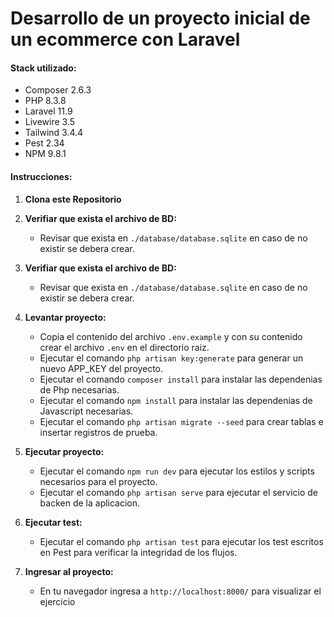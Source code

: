 # Desarrollo de un proyecto inicial de un ecommerce con Laravel

#### Stack utilizado:
   - Composer 2.6.3
   - PHP 8.3.8
   - Laravel 11.9
   - Livewire 3.5
   - Tailwind 3.4.4
   - Pest 2.34
   - NPM 9.8.1

#### Instrucciones:

1. **Clona este Repositorio**

2. **Verifiar que exista el archivo de BD:**
   - Revisar que exista en `./database/database.sqlite` en caso de no existir se debera crear.

3. **Verifiar que exista el archivo de BD:**
   - Revisar que exista en `./database/database.sqlite` en caso de no existir se debera crear.

4. **Levantar proyecto:**
   - Copia el contenido del archivo `.env.example` y con su contenido crear el archivo `.env` en el directorio raiz.
   - Ejecutar el comando `php artisan key:generate` para generar un nuevo APP_KEY del proyecto.
   - Ejecutar el comando `composer install` para instalar las dependenias de Php necesarias.
   - Ejecutar el comando `npm install` para instalar las dependenias de Javascript necesarias.
   - Ejecutar el comando `php artisan migrate --seed` para crear tablas e insertar registros de prueba.

5. **Ejecutar proyecto:**
   - Ejecutar el comando `npm run dev` para ejecutar los estilos y scripts necesarios para el proyecto.
   - Ejecutar el comando `php artisan serve` para ejecutar el servicio de backen de la aplicacion. 

6. **Ejecutar test:**
   - Ejecutar el comando `php artisan test` para ejecutar los test escritos en Pest para verificar la integridad de los flujos.

7. **Ingresar al proyecto:**
   - En tu navegador ingresa a `http://localhost:8000/` para visualizar el ejercicio